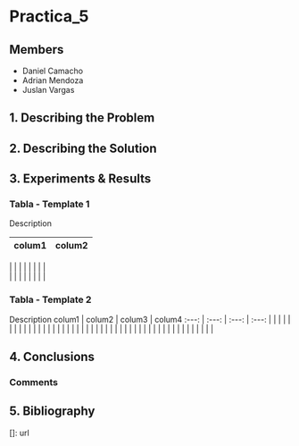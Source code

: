 # Practica_5
## Members

- Daniel Camacho
- Adrian Mendoza
- Juslan Vargas

## 1. Describing the Problem


## 2. Describing the Solution

## 3. Experiments & Results

### Tabla - Template 1

Description

colum1 | colum2
:---: | :---: 
 | 
 | 
 | 
 | 
 | 
 | 
 | 
 |   
 | 
 | 
 | 
 | 
 | 
 | 
 | 
 |   
### Tabla - Template 2

Description
colum1 | colum2 | colum3 | colum4
:---: | :---:  | :---:  | :---: 
 | | | 
 | | | 
 | | | 
 | | | 
 | | | 
 | | | 
 | | | 
 | | | 
 | | | 
 | | | 
 | | | 
 | | | 
 | | | 
 | | | 
 | | | 
 | | | 

## 4. Conclusions


### Comments



## 5. Bibliography


[]: url
